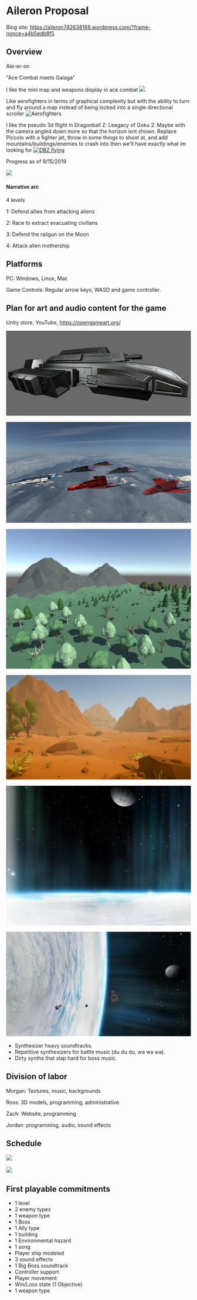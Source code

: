 # Aileron Proposal 

Blog site: https://aileron742638168.wordpress.com/?frame-nonce=a4b5edb8f5

## Overview

Ale-er-on

"Ace Combat meets Galaga"

I like the mini map and weapons display in ace combat
![ ](./aceCombatHUD.jpeg "AceCombat") 

Like aerofighters in terms of graphical complexity but with the ability to turn and fly around a map instead of being locked into a single directional scroller
![](./aerofighters.jpeg "Aerofighters") 

I like the pseudo 3d flight in Dragonball Z: Leagacy of Goku 2. Maybe with the camera angled down more so that the horizon isnt shown. Replace Piccolo with a fighter jet, throw in some things to shoot at, and add mountains/buildings/enemies to crash into then we'll have exactly what im looking for 
[![DBZ flying](./dbzFlying.png)](https://youtu.be/C_i1suIb5Cw?t=6483 "DBZ flying example")



Progress as of 9/15/2019


![](./demo1.gif)

#### Narrative arc

4 levels

1: Defend allies from attacking aliens

2: Race to extract evacuating civilians 

3: Defend the railgun on the Moon

4: Attack alien mothership 

## Platforms

PC: Windows, Linux, Mac

Game Controls: Regular arrow keys, WASD and game controller.

## Plan for art and audio content for the game

Unity store, YouTube, https://opengameart.org/

![](./Ship1.jpg) 

![](./Ship2.jpg) 

![](./GreenPas.jpg)

![](./Ruins1.jpg)

![](./Space1.jpg)

![](./Space2.jpg)

* Synthesizer heavy soundtracks. 
* Repetitive synthesizers for battle music (du du du, wa wa wa).
* Dirty synths that slap hard for boss music.

## Division of labor

Morgan: Textures, music, backgrounds

Ross: 3D models, programming, administrative 

Zach: Website, programming 

Jordan: programming, audio, sound effects 

## Schedule


![](./sch1.png) 

![](./schedule2.png)


## First playable commitments 

* 1 level
* 2 enemy types
* 1 weapon type
* 1 Boss
* 1 Ally type
* 1 building
* 1 Environmental hazard
* 1 song
* Player ship modeled 
* 3 sound effects
* 1 Big Boss soundtrack
* Controller support
* Player movement
* Win/Loss state (1 Objective)
* 1 weapon type
